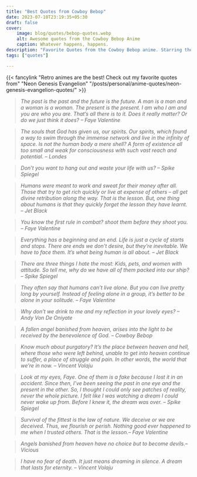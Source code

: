 ```yaml
---
title: "Best Quotes from Cowboy Bebop"
date: 2023-07-10T23:19:35+05:30
draft: false
cover: 
    image: blog/quotes/bebop-quotes.webp
    alt: Awesome quotes from the Cowboy Bebop Anime
    caption: Whatever happens, happens.
description: "Favorite Quotes from the Cowboy Bebop anime. Starring the great Spike Spiegel, the suave Jet Black, and the charming Faye Valentine."
tags: ["quotes"] 

---
```


{{< fancylink "Retro animes are the best! Check out my favorite quotes from" "Neon Genesis Evangelion" "/posts/personal/anime-quotes/neon-genesis-evangelion-quotes/" >}}

>*The past is the past and the future is the future. A man is a man and a woman is a woman. The present is the present. I am who I am and you are who you are. That’s all there is to it. Does it really matter? Or do we just think it does? – Faye Valentine*

>*The souls that God has given us, our spirits. Our spirits, which found a way to swim through the immense network and live in the infinity of space. Is not the human body a mere shell? A form of existence all too small and weak for consciousness with such vast reach and potential. – Londes*

>*Don’t you want to hang out and waste your life with us? – Spike Spiegel*

>*Humans were meant to work and sweat for their money after all. Those that try to get rich quickly or live at expense of others – all get divine retribution along the way. That is the lesson. But, one thing about humans is that they quickly forget the lesson they have learnt. – Jet Black*

>*You know the first rule in combat? shoot them before they shoot you. – Faye Valentine*

>*Everything has a beginning and an end. Life is just a cycle of starts and stops. There are ends we don’t desire, but they’re inevitable. We have to face them. It’s what being human is all about. – Jet Black*

>*There are three things I hate the most: Kids, pets, and women with attitude. So tell me, why do we have all of them packed into our ship? – Spike Spiegel*

>*They often say that humans can’t live alone. But you can live pretty long by yourself. Instead of feeling alone in a group, it’s better to be alone in your solitude. – Faye Valentine*

>*Why don’t we drink to me and my reflection in your lovely eyes? – Andy Von De Oniyate*

>*A fallen angel banished from heaven, arises into the light to be received by the benevolence of God. – Cowboy Bebop*

>*Know much about purgatory? It’s the place between heaven and hell, where those who were left behind, unable to get into heaven continue to suffer, a place of struggle and pain. In other words, the world that we’re in now. – Vincent Volaju*

>*Look at my eyes, Faye. One of them is a fake because I lost it in an accident. Since then, I’ve been seeing the past in one eye and the present in the other. So, I thought I could only see patches of reality, never the whole picture. I felt like I was watching a dream I could never wake up from. Before I knew it, the dream was over. – Spike Spiegel*

>*Survival of the fittest is the law of nature. We deceive or we are deceived. Thus, we flourish or perish. Nothing good ever happened to me when I trusted others. That is the lesson.– Faye Valentine*

>*Angels banished from heaven have no choice but to become devils.– Vicious*

>*I have no fear of death. It just means dreaming in silence. A dream that lasts for eternity. – Vincent Volaju*
